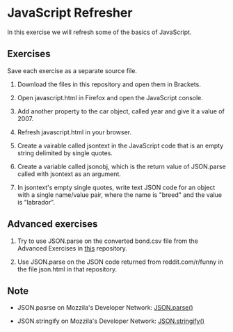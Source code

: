 # JavaScript Refresher
In this exercise we will refresh some of the basics of JavaScript.

## Exercises
Save each exercise as a separate source file.

1. Download the files in this repository and open them in Brackets.

1. Open javascript.html in Firefox and open the JavaScript console.

1. Add another property to the car object, called year and give it a value of 2007.

1. Refresh javascript.html in your browser.

1. Create a vairable called jsontext in the JavaScript code that is an empty string delimited by single quotes.

1. Create a variable called jsonobj, which is the return value of JSON.parse called with jsontext as an argument.

1. In jsontext's empty single quotes, write text JSON code for an object with a single name/value pair, where the name is "breed" and the value is "labrador".    

## Advanced exercises

1. Try to use JSON.parse on the converted bond.csv file from the Advanced Exercises in [this](https://github.com/data-representation/json-introduction) repository.

1. Use JSON.parse on the JSON code returned from reddit.com/r/funny in the file json.html in that repository.

## Note

- JSON.pasrse on Mozzila's Developer Network: [JSON.parse()](https://developer.mozilla.org/en-US/docs/Web/JavaScript/Reference/Global_Objects/JSON/parse#Syntax)

- JSON.stringify on Mozzila's Developer Network: [JSON.stringify()](https://developer.mozilla.org/en-US/docs/Web/JavaScript/Reference/Global_Objects/JSON/stringify)

